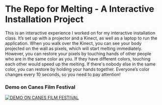 # The Repo for Melting - A Interactive Installation Project

This is an interactive experience I worked on for my interactive installation class. It’s set up with a projector and a Kinect, as well as a laptop to run the application. When you walk over the Kinect, you can see your body projected on the wall as pixels, which will start melting immediately. However, you can restore your pixels by touching hands of other people who are in the same color as you. If they have different colors, touching each other would speed up the melting. If there's nobody else in the same color, you can restore by holding your hands together. Everyone’s color changes every 10 seconds, so you need to pay attention!

### Demo on Canes Film Festival
[![DEMO ON CANES FILM FESTIVAL](https://img.youtube.com/vi/aj6sFt4A2Ps/1.jpg)](https://www.youtube.com/watch?v=aj6sFt4A2Ps)
